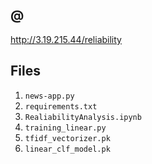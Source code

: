 ## @

http://3.19.215.44/reliability

## Files

1. `news-app.py`
2. `requirements.txt`
3. `RealiabilityAnalysis.ipynb`
4. `training_linear.py`
5. `tfidf_vectorizer.pk`
6. `linear_clf_model.pk`
